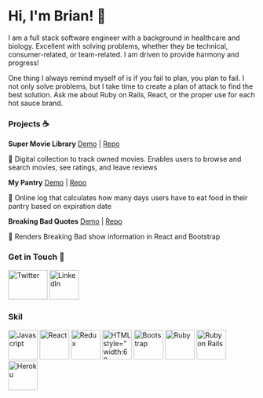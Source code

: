 # Hi, I'm Brian! 👋

<!--
**bidiaz101/bidiaz101** is a ✨ _special_ ✨ repository because its `README.md` (this file) appears on your GitHub profile.

Here are some ideas to get you started:

- 🔭 I’m currently working on ...
- 🌱 I’m currently learning ...
- 👯 I’m looking to collaborate on ...
- 🤔 I’m looking for help with ...
- 💬 Ask me about ...
- 📫 How to reach me: ...
- 😄 Pronouns: ...
- ⚡ Fun fact: ...
-->

I am a full stack software engineer with a background in healthcare and biology. Excellent with solving problems, whether they be technical, consumer-related, or 
team-related. I am driven to provide harmony and progress!

One thing I always remind myself of is if you fail to plan, you plan to fail. I not only solve problems, but I take time to create a plan of attack to find the best solution. Ask me about Ruby on Rails, React, or the proper use for each hot sauce brand. 

### Projects :coffee:

**Super Movie Library** [Demo](https://www.youtube.com/watch?v=4Qoii_8cGOs) | [Repo](https://github.com/bidiaz101/movie-library)

:movie_camera: Digital collection to track owned movies. Enables users to browse and search movies, see ratings, and leave reviews

**My Pantry** [Demo](https://www.youtube.com/watch?v=IvDlxXLK0UU) | [Repo](https://github.com/bidiaz101/my-pantry-log)

:apple: Online log that calculates how many days users have to eat food in their pantry based on expiration date 

**Breaking Bad Quotes** [Demo](https://www.youtube.com/watch?v=q4QmZRY7geM&t=8s) | [Repo](https://github.com/bidiaz101/phase-2-project)

:microscope: Renders Breaking Bad show information in React and Bootstrap

### Get in Touch :email:
<p float='left'>
    <a href="https://twitter.com/bidiaz101" target="_blank" rel="noreferrer noopener" ><img src="https://cdn.jsdelivr.net/gh/devicons/devicon/icons/twitter/twitter-original.svg" alt='Twitter' style=" width:80px ; height:60px " /></a>
    <a href="https://www.linkedin.com/in/brian-i-diaz/" target="_blank" rel="noreferrer noopener" ><img src="https://cdn.jsdelivr.net/gh/devicons/devicon/icons/linkedin/linkedin-original.svg" alt='LinkedIn' style=" width:60px ; height:60px " /></a>
</p>

### Skil
<p float='left'>
  <img src="https://cdn.jsdelivr.net/gh/devicons/devicon/icons/javascript/javascript-original.svg" alt='Javascript' style=" width:60px ; height:60px "/>
  <img src="https://cdn.jsdelivr.net/gh/devicons/devicon/icons/react/react-original-wordmark.svg" alt='React' style=" width:60px ; height:60px " />
  <img src="https://cdn.jsdelivr.net/gh/devicons/devicon/icons/redux/redux-original.svg" alt='Redux' style=" width:60px ; height:60px " />
  <img src="https://cdn.jsdelivr.net/gh/devicons/devicon/icons/html5/html5-original.svg" alt='HTML style=" width:60px ; height:60px " />
  <img src="https://cdn.jsdelivr.net/gh/devicons/devicon/icons/css3/css3-original.svg" alt='CSS' style=" width:60px ; height:60px " />
  <img src="https://cdn.jsdelivr.net/gh/devicons/devicon/icons/bootstrap/bootstrap-plain-wordmark.svg" alt='Bootstrap' style=" width:60px ; height:60px " />
  <img src="https://cdn.jsdelivr.net/gh/devicons/devicon/icons/ruby/ruby-original-wordmark.svg" alt='Ruby' style=" width:60px ; height:60px " />
  <img src="https://cdn.jsdelivr.net/gh/devicons/devicon/icons/rails/rails-plain-wordmark.svg" alt='Ruby on Rails' style=" width:60px ; height:60px " />
  <img src="https://cdn.jsdelivr.net/gh/devicons/devicon/icons/heroku/heroku-plain-wordmark.svg" alt='Heroku' style=" width:60px ; height:60px " />
</p>
